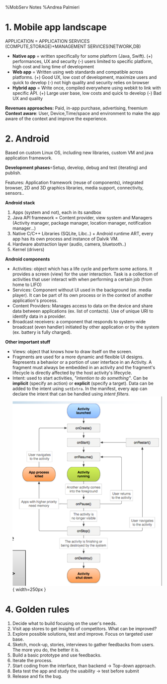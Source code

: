 %MobServ Notes
%Andrea Palmieri

# 1. Mobile app landscape

APPLICATION = APPLICATION SERVICES (COMPUTE,STORAGE)+MANAGEMENT SERVICES(NETWORK,DB)

- **Native app** = written specifically for some platform (Java, Swift). (+) performances, UX and security (-) users limited to specific platform, high cost and long time of development
- **Web app** = Written using web standards and compatible across platforms. (+) Good UX, low cost of development, maximize users and quick to develop (-) not high quality and security relies on browser
- **Hybrid app** = Write once, compiled everywhere using webkit to link with specific API. (+) Large user base, low costs and quick to develop (-) Bad UX and quality

**Revenues approaches:** Paid, in-app purchase, advertising, freemium
**Context aware**: User, Device,Time/space and environment to make the app aware of the context and improve the experience.

# 2. Android

Based on custom Linux OS, including new libraries, custom VM and java application framework.

**Development phases**=Setup, develop, debug and test (iterating) and publish.

Features: Application framework (reuse of components), integrated browser, 2D and 3D graphics libraries, media support, connectivity, sensors..

**Android stack**
1. Apps (system and not), each in its sandbox
2. Java API framework = Content provider, view system and Managers (Activity manager, package manager, location manager, notification manager...)
3. Native C/C++ Libraries (SQLite, Libc..) + Android runtime ART, every app has its own process and instance of Dalvik VM.
4. Hardware abstraction layer (audio, camera, bluetooth..)
5. Kernel (drivers)

**Android components**

- Activities: object which has a life cycle and perform some actions. It provides a screen (view) for the user interaction. Task is a collection of activities that user interact with when performing a certain job (from home to LIFO)
- Services: Component without UI used in the background (ex. media player). It can be part of its own process or in the context of another application's process.
- Content Providers: Manages access to data on the device and share data between applications (ex. list of contacts). Use of unique URI to identify data in a provider.
- Broadcast receivers: a component that responds to system-wide broadcast (even handler) initiated by other application or by the system (ex. battery is fully charged).

**Other important stuff**

- Views: object that knows how to draw itself on the screen.
- Fragments are used for a more dynamic and flexible UI designs. Represents a behavior or a portion of user interface in an Activity. A fragment must always be embedded in an activity and the fragment's lifecycle is directly affected by the host activity's lifecycle.
- Intent: used to start activities, *"intention to do something"*. Can be **implicit** (specify an action) or **explicit** (specify a target). Data can be added to the intent using `setExtra`. In the manifest, every app can declare the intent that can be handled using *intent filters*.
![Activity lifecycle](img/lifecycle.png){ width=250px }

# 4. Golden rules

1. Decide what to build focusing on the user's needs.
2. Visit app stores to get insights of competitors. What can be improved?
3. Explore possible solutions, test and improve. Focus on targeted user base.
4. Sketch, mock-up, stories, interviews to gather feedbacks from users. The more you do, the better it is.
5. Build a basic prototype and use feedbacks.
6. Iterate the process.
7. Start coding from the interface, than backend -> Top-down approach.
8. Beta test the app and study the usability -> test before submit
9. Release and fix the bug.

